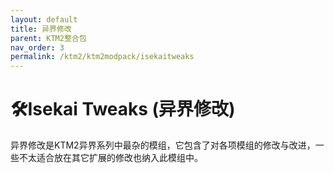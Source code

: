 ```yaml
---
layout: default
title: 异界修改
parent: KTM2整合包
nav_order: 3
permalink: /ktm2/ktm2modpack/isekaitweaks
---
```


# 🛠️Isekai Tweaks (异界修改)

异界修改是KTM2异界系列中最杂的模组，它包含了对各项模组的修改与改进，一些不太适合放在其它扩展的修改也纳入此模组中。